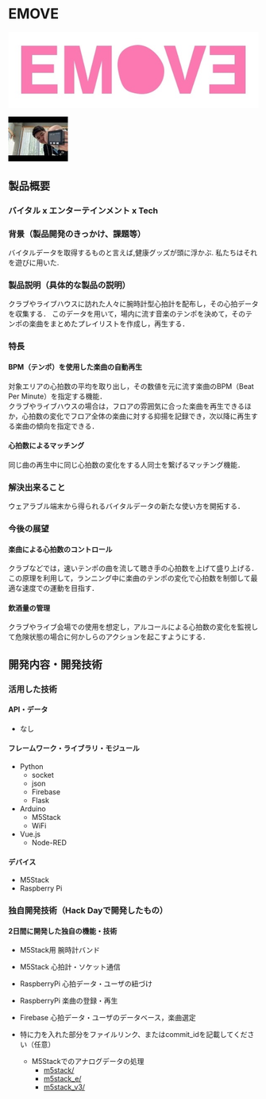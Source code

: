 # EMOVE

![EMOVE](logo.jpg)

[![Product Name](3.jpg)](https://www.youtube.com/watch?v=G5rULR53uMk)

## 製品概要
### バイタル x エンターテインメント x Tech

### 背景（製品開発のきっかけ、課題等）
バイタルデータを取得するものと言えば,健康グッズが頭に浮かぶ.
私たちはそれを遊びに用いた.

### 製品説明（具体的な製品の説明）
クラブやライブハウスに訪れた人々に腕時計型心拍計を配布し，その心拍データを収集する．
このデータを用いて，場内に流す音楽のテンポを決めて，そのテンポの楽曲をまとめたプレイリストを作成し，再生する．

### 特長

#### BPM（テンポ）を使用した楽曲の自動再生
対象エリアの心拍数の平均を取り出し，その数値を元に流す楽曲のBPM（Beat Per Minute）を指定する機能．  
クラブやライブハウスの場合は，フロアの雰囲気に合った楽曲を再生できるほか，心拍数の変化でフロア全体の楽曲に対する抑揚を記録でき，次以降に再生する楽曲の傾向を指定できる．

#### 心拍数によるマッチング
同じ曲の再生中に同じ心拍数の変化をする人同士を繋げるマッチング機能．

### 解決出来ること
ウェアラブル端末から得られるバイタルデータの新たな使い方を開拓する．

### 今後の展望
#### 楽曲による心拍数のコントロール
クラブなどでは，速いテンポの曲を流して聴き手の心拍数を上げて盛り上げる．
この原理を利用して，ランニング中に楽曲のテンポの変化で心拍数を制御して最適な速度での運動を目指す．

#### 飲酒量の管理
クラブやライブ会場での使用を想定し，アルコールによる心拍数の変化を監視して危険状態の場合に何かしらのアクションを起こすようにする．

## 開発内容・開発技術
### 活用した技術
#### API・データ

* なし

#### フレームワーク・ライブラリ・モジュール
* Python
    * socket
    * json
    * Firebase
    * Flask
* Arduino
    * M5Stack
    * WiFi
* Vue.js
    * Node-RED

#### デバイス
* M5Stack
* Raspberry Pi


### 独自開発技術（Hack Dayで開発したもの）
#### 2日間に開発した独自の機能・技術
* M5Stack用 腕時計バンド
* M5Stack 心拍計・ソケット通信
* RaspberryPi 心拍データ・ユーザの紐づけ
* RaspberryPi 楽曲の登録・再生
* Firebase 心拍データ・ユーザのデータベース，楽曲選定

* 特に力を入れた部分をファイルリンク、またはcommit_idを記載してください（任意）
   * M5Stackでのアナログデータの処理
      * [m5stack/](https://github.com/jphacks/NG_1907/tree/master/m5stack)
      * [m5stack_e/](https://github.com/jphacks/NG_1907/tree/master/m5stack_e)
      * [m5stack_v3/](https://github.com/jphacks/NG_1907/tree/master/m5stack_v3)
